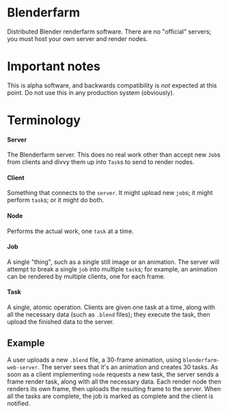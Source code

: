 
# Blenderfarm

Distributed Blender renderfarm software. There are no "official"
servers; you must host your own server and render nodes.

# Important notes

This is alpha software, and backwards compatibility is *not* expected
at this point. Do not use this in any production system (obviously).

# Terminology

#### Server

The Blenderfarm server. This does no real work other than accept new
`Job`s from clients and divvy them up into `Task`s to send to render
nodes.

#### Client

Something that connects to the `server`. It might upload new `job`s;
it might perform `task`s; or it might do both.

#### Node

Performs the actual work, one `task` at a time.

#### Job

A single "thing", such as a single still image or an animation. The
server will attempt to break a single `job` into multiple `task`s;
for example, an animation can be rendered by multiple clients, one for
each frame.

#### Task

A single, atomic operation. Clients are given one task at a time,
along with all the necessary data (such as `.blend` files); they
execute the task, then upload the finished data to the server.

## Example

A user uploads a new `.blend` file, a 30-frame animation, using
`blenderfarm-web-server`. The server sees that it's an animation and
creates 30 tasks. As soon as a client implementing `node` requests a
new task, the server sends a frame render task, along with all the
necessary data. Each render node then renders its own frame, then
uploads the resulting frame to the server. When all the tasks are
complete, the job is marked as complete and the client is notified.


